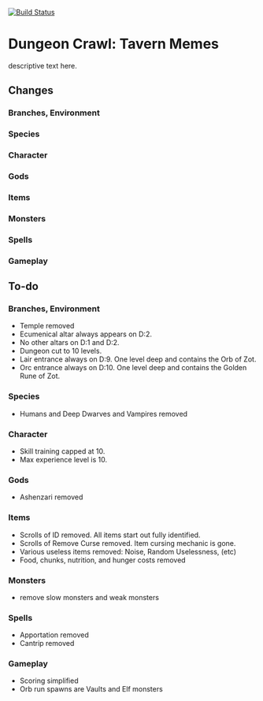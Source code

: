 [![Build Status](https://travis-ci.org/crawl/crawl.svg?branch=master)](https://travis-ci.org/crawl/crawl)

# Dungeon Crawl: Tavern Memes

descriptive text here.

## Changes
### Branches, Environment
### Species
### Character
### Gods
### Items
### Monsters
### Spells
### Gameplay

##
##
##
##
## To-do
### Branches, Environment
* Temple removed
* Ecumenical altar always appears on D:2.
* No other altars on D:1 and D:2.
* Dungeon cut to 10 levels.
* Lair entrance always on D:9.  One level deep and contains the Orb of Zot.
* Orc entrance always on D:10.  One level deep and contains the Golden Rune of Zot. 

### Species
* Humans and Deep Dwarves and Vampires removed

### Character
* Skill training capped at 10.
* Max experience level is 10.

### Gods
* Ashenzari removed

### Items
* Scrolls of ID removed. All items start out fully identified.
* Scrolls of Remove Curse removed.  Item cursing mechanic is gone.
* Various useless items removed: Noise, Random Uselessness, (etc) 
* Food, chunks, nutrition, and hunger costs removed

### Monsters
* remove slow monsters and weak monsters

### Spells
* Apportation removed
* Cantrip removed

### Gameplay
* Scoring simplified
* Orb run spawns are Vaults and Elf monsters
